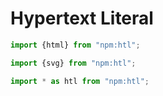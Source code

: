 # Hypertext Literal

```js echo
import {html} from "npm:htl";
```

```js echo
import {svg} from "npm:htl";
```

```js echo
import * as htl from "npm:htl";
```
